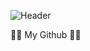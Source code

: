 
![Header](https://capsule-render.vercel.app/api?type=venom&height=150&color=0:4374D9,100:8041D9&text=Welcom%20Github&section=header&reversal=false&textBg=false&fontColor=FFFFFF&fontSize=58&fontAlignY=50&fontAlign=50&rotate=1&stroke=000000&strokeWidth=2&descAlign=48&descAlignY=65&descSize=18)

🧑‍💻 My Github 🧑‍💻
